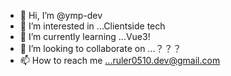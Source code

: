 - 👋 Hi, I’m @ymp-dev
- 👀 I’m interested in ...Clientside tech
- 🌱 I’m currently learning ...Vue3!
- 💞️ I’m looking to collaborate on ...？？？
- 📫 How to reach me ...ruler0510.dev@gmail.com

<!---
ymp-dev/ymp-dev is a ✨ special ✨ repository because its `README.md` (this file) appears on your GitHub profile.
You can click the Preview link to take a look at your changes.
--->

